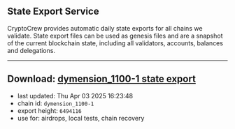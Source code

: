 ## State Export Service
CryptoCrew provides automatic daily state exports for all chains we validate. State export files can be used as genesis files and are a snapshot of the current blockchain state, including all validators, accounts, balances and delegations.

---
**Download: [dymension_1100-1 state export](https://dl-eu2.ccvalidators.com/SERVICE/dymension/dymension_1100-1_export_6494116.json)**
---

- last updated: Thu Apr 03 2025 16:23:48
- chain id: `dymension_1100-1`
- export height: `6494116`
- use for: airdrops, local tests, chain recovery
